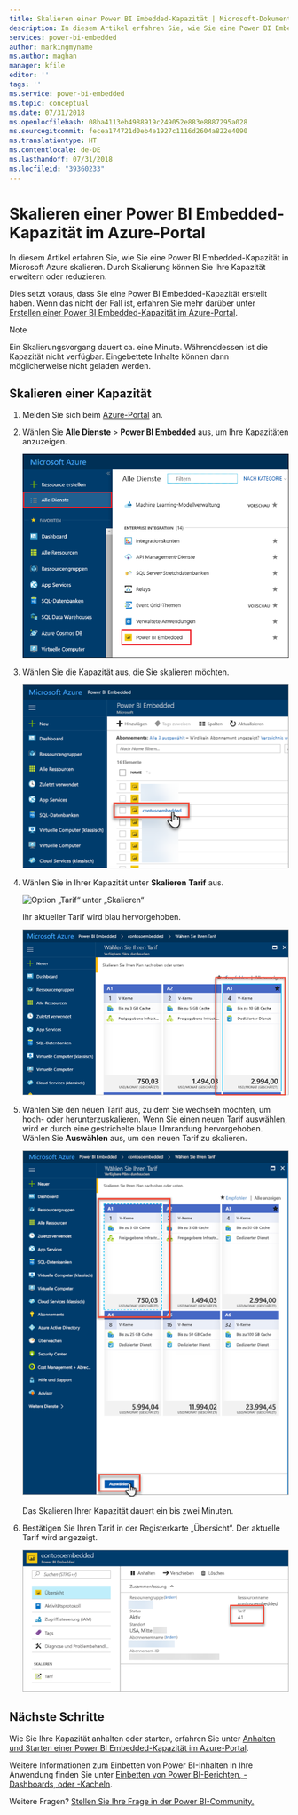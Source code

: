 ```yaml
---
title: Skalieren einer Power BI Embedded-Kapazität | Microsoft-Dokumentation
description: In diesem Artikel erfahren Sie, wie Sie eine Power BI Embedded-Kapazität in Microsoft Azure skalieren.
services: power-bi-embedded
author: markingmyname
ms.author: maghan
manager: kfile
editor: ''
tags: ''
ms.service: power-bi-embedded
ms.topic: conceptual
ms.date: 07/31/2018
ms.openlocfilehash: 08ba4113eb4988919c249052e883e8887295a028
ms.sourcegitcommit: fecea174721d0eb4e1927c1116d2604a822e4090
ms.translationtype: HT
ms.contentlocale: de-DE
ms.lasthandoff: 07/31/2018
ms.locfileid: "39360233"
---
```

# <a name="scale-your-power-bi-embedded-capacity-in-the-azure-portal"></a>Skalieren einer Power BI Embedded-Kapazität im Azure-Portal

In diesem Artikel erfahren Sie, wie Sie eine Power BI Embedded-Kapazität in Microsoft Azure skalieren. Durch Skalierung können Sie Ihre Kapazität erweitern oder reduzieren.

Dies setzt voraus, dass Sie eine Power BI Embedded-Kapazität erstellt haben. Wenn das nicht der Fall ist, erfahren Sie mehr darüber unter [Erstellen einer Power BI Embedded-Kapazität im Azure-Portal](azure-pbie-create-capacity.md).

> [!NOTE]
> Ein Skalierungsvorgang dauert ca. eine Minute. Währenddessen ist die Kapazität nicht verfügbar. Eingebettete Inhalte können dann möglicherweise nicht geladen werden.

## <a name="scale-a-capacity"></a>Skalieren einer Kapazität

1. Melden Sie sich beim [Azure-Portal](https://portal.azure.com/) an.

2. Wählen Sie **Alle Dienste** > **Power BI Embedded** aus, um Ihre Kapazitäten anzuzeigen.

    ![Alle Dienste im Azure-Portal](media/azure-pbie-scale-capacity/azure-portal-more-services.png)

3. Wählen Sie die Kapazität aus, die Sie skalieren möchten.

    ![Power BI Embedded-Kapazitätenliste im Azure-Portal](media/azure-pbie-scale-capacity/azure-portal-capacity-list.png)

4. Wählen Sie in Ihrer Kapazität unter **Skalieren** **Tarif** aus.

    ![Option „Tarif“ unter „Skalieren“](media/azure-pbie-scale-capacity/azure-portal-scale-pricing-tier.png)

    Ihr aktueller Tarif wird blau hervorgehoben.

    ![Blaue Hervorhebung des aktuellen Tarifs](media/azure-pbie-scale-capacity/azure-portal-current-tier.png)

5. Wählen Sie den neuen Tarif aus, zu dem Sie wechseln möchten, um hoch- oder herunterzuskalieren. Wenn Sie einen neuen Tarif auswählen, wird er durch eine gestrichelte blaue Umrandung hervorgehoben. Wählen Sie **Auswählen** aus, um den neuen Tarif zu skalieren.

    ![Auswählen eines neuen Tarifs](media/azure-pbie-scale-capacity/azure-portal-select-new-tier.png)

    Das Skalieren Ihrer Kapazität dauert ein bis zwei Minuten.

6. Bestätigen Sie Ihren Tarif in der Registerkarte „Übersicht“. Der aktuelle Tarif wird angezeigt.

    ![Bestätigen des aktuellen Tarifs](media/azure-pbie-scale-capacity/azure-portal-confirm-tier.png)

## <a name="next-steps"></a>Nächste Schritte

Wie Sie Ihre Kapazität anhalten oder starten, erfahren Sie unter [Anhalten und Starten einer Power BI Embedded-Kapazität im Azure-Portal](azure-pbie-pause-start.md).

Weitere Informationen zum Einbetten von Power BI-Inhalten in Ihre Anwendung finden Sie unter [Einbetten von Power BI-Berichten, -Dashboards, oder -Kacheln](https://powerbi.microsoft.com/documentation/powerbi-developer-embedding-content/).

Weitere Fragen? [Stellen Sie Ihre Frage in der Power BI-Community.](http://community.powerbi.com/)
